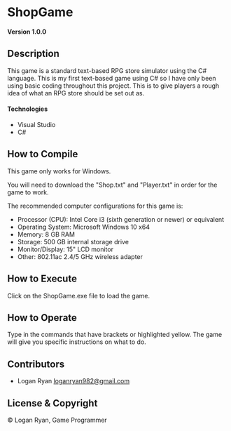# ShopGame
**Version 1.0.0**

## Description
This game is a standard text-based RPG store simulator using the C# language. This is my first text-based game using C# so I have only been using basic coding throughout this project. This is to give players a rough idea of what an RPG store should be set out as.

#### Technologies
- Visual Studio
- C#

## How to Compile
This game only works for Windows.

You will need to download the "Shop.txt" and "Player.txt" in order for the game to work.

The recommended computer configurations for this game is:
- Processor (CPU): Intel Core i3 (sixth generation or newer) or equivalent
- Operating System: Microsoft Windows 10 x64
- Memory: 8 GB RAM
- Storage: 500 GB internal storage drive
- Monitor/Display: 15" LCD monitor
- Other: 802.11ac 2.4/5 GHz wireless adapter

## How to Execute
Click on the ShopGame.exe file to load the game.

## How to Operate
Type in the commands that have brackets or highlighted yellow.
The game will give you specific instructions on what to do.

## Contributors

- Logan Ryan <loganryan982@gmail.com>

## License & Copyright

© Logan Ryan, Game Programmer

